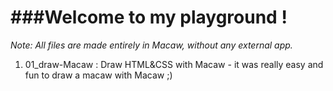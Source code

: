 ###Welcome to my playground !
=============================
*Note: All files are made entirely in Macaw, without any external app.*

1. 01_draw-Macaw : Draw HTML&CSS with Macaw - it was really easy and fun to draw a macaw with Macaw ;\)
